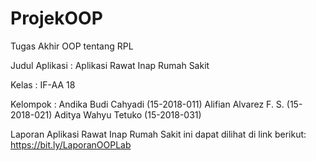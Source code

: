 # ProjekOOP
 Tugas Akhir OOP tentang RPL

 Judul Aplikasi : Aplikasi Rawat Inap Rumah Sakit   
 
 Kelas    : IF-AA 18 
 
 Kelompok : Andika Budi Cahyadi   (15-2018-011)
            Alifian Alvarez F. S. (15-2018-021)
            Aditya Wahyu Tetuko   (15-2018-031)

 Laporan Aplikasi Rawat Inap Rumah Sakit ini dapat dilihat di link berikut: https://bit.ly/LaporanOOPLab
